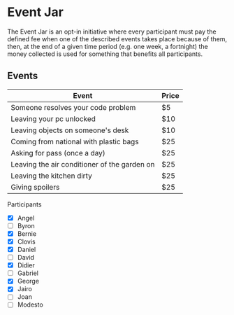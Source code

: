 # Event Jar

The Event Jar is an opt-in initiative where every participant must pay the defined fee when one of the described events takes place because of them, then, at the end of a given time period (e.g. one week, a fortnight) the money collected is used for something that benefits all participants.

## Events

| Event                                                | Price |
| ---------------------------------------------------- | ----- |
| Someone resolves your code problem                   | $5    |
| Leaving your pc unlocked                             | $10   |
| Leaving objects on someone's desk                    | $10   |
| Coming from national with plastic bags               | $25   |
| Asking for pass (once a day)                         | $25   |
| Leaving the air conditioner of the garden on         | $25   |
| Leaving the kitchen dirty                            | $25   |
| Giving spoilers                                      | $25   |


Participants
- [x] Angel
- [ ] Byron
- [x] Bernie
- [x] Clovis
- [x] Daniel
- [ ] David
- [x] Didier
- [ ] Gabriel
- [x] George
- [x] Jairo
- [ ] Joan
- [ ] Modesto
